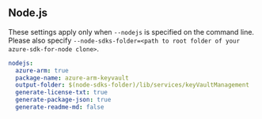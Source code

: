 ## Node.js

These settings apply only when `--nodejs` is specified on the command line.
Please also specify `--node-sdks-folder=<path to root folder of your azure-sdk-for-node clone>`.

``` yaml $(nodejs)
nodejs:
  azure-arm: true
  package-name: azure-arm-keyvault
  output-folder: $(node-sdks-folder)/lib/services/keyVaultManagement
  generate-license-txt: true
  generate-package-json: true
  generate-readme-md: false
```
